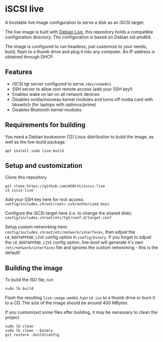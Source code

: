 # iSCSI live

A bootable live image configuration to serve a disk as an iSCSI target.

The live image is built with [Debian Live](https://live-team.pages.debian.net/live-manual/html/live-manual/index.en.html), this repository holds a compatible configuration directory. The configuration is based on Debian sid amd64.

The image is configured to run headless, just customize to your needs, build, flash to a thumb drive and plug it into any computer. An IP address is obtained through DHCP.

## Features

* iSCSI tgt server configured to serve `/dev/nvme0n1`
* SSH server to allow root remote access (add your SSH key!)
* Enables wake on lan on all network devices
* Disables nvidia/nouveau kernel modules and turns off nvidia card with bbswitch (for laptops with optimus/prime)
* Disables Bluetooth kernel modules

## Requirements for building

You need a Debian bookworm (12) Linux distribution to build the image, as well as the live-build package:

	apt install sudo live-build

## Setup and customization

Clone this repository

	git clone https://github.com/mh0rst/iscsi-live
	cd iscsi-live

Add your SSH key here for root access: `config/includes.chroot/root/.ssh/authorized_keys`

Configure the iSCSI target here (i.e. to change the shared disk): `config/includes.chroot/etc/tgt/conf.d/target.conf`

Setup custom networking here: `config/includes.chroot/etc/network/interfaces`, then adjust the `LB_BOOTAPPEND_LIVE` config option in `config/binary`. If you forget to adjust the `LB_BOOTAPPEND_LIVE` config option, live-boot will generate it's own `/etc/network/interfaces` file and ignores the custom networking - this is the default!

## Building the image

To build the ISO file, run

	sudo lb build

Flash the resulting `live-image-amd64.hybrid.iso` to a thumb drive or burn it to a CD. The size of the image should be around 400 MBytes.

If you customized some files after building, it may be necessary to clean the project

	sudo lb clean
	sudo lb clean --binary
	git restore .build/config
